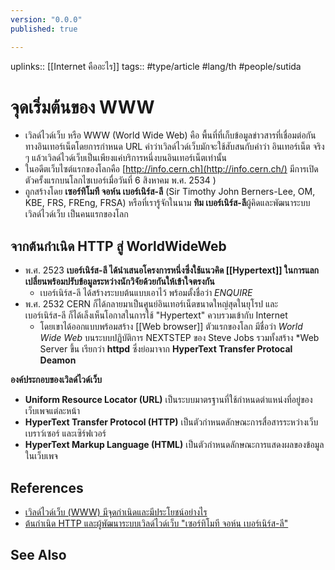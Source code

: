 ```yaml
---
version: "0.0.0"
published: true

---
```

uplinks:: [[Internet คืออะไร]]
tags:: #type/article #lang/th #people/sutida
# จุดเริ่มต้นของ WWW
- เวิลด์ไวด์เว็บ หรือ WWW (World Wide Web) คือ พื้นที่ที่เก็บข้อมูลข่าวสารที่เชื่อมต่อกันทางอินเทอร์เน็ตโดยการกำหนด URL คำว่าเวิลด์ไวด์เว็บมักจะใช้สับสนกับคำว่า อินเทอร์เน็ต จริง ๆ แล้วเวิลด์ไวด์เว็บเป็นเพียงแค่บริการหนึ่งบนอินเทอร์เน็ตเท่านั้น
- ในอดีตเว็บไซต์แรกของโลกคือ [http://info.cern.ch](http://info.cern.ch/) มีการเปิดตัวครั้งแรกบนโลกไซเบอร์เมื่อวันที่ 6 สิงหาคม พ.ศ. 2534 )
- ถูกสร้างโดย **เซอร์ทิโมที จอห์น เบอร์เนิร์ส-ลี** (Sir Timothy John Berners-Lee, OM, KBE, FRS, FREng, FRSA) หรือที่เรารู้จักในนาม **ทิม เบอร์เนิร์ส-ลี**ผู้คิดและพัฒนาระบบ เวิลด์ไวด์เว็บ เป็นคนแรกของโลก


## จากต้นกำเนิด HTTP สู่ WorldWideWeb
- พ.ศ. 2523 **เบอร์เนิร์ส-ลี ได้นำเสนอโครงการหนึ่งซึ่งใช้แนวคิด [[Hypertext]] ในการแลกเปลี่ยนพร้อมปรับข้อมูลระหว่างนักวิจัยด้วยกันให้เข้าใจตรงกัน**
	- เบอร์เนิร์ส-ลี ได้สร้างระบบต้นแบบเอาไว้ พร้อมตั้งชื่อว่า *ENQUIRE*
- พ.ศ. 2532 CERN ก็ได้กลายมาเป็นศูนย์อินเทอร์เน็ตขนาดใหญ่สุดในยุโรป และ      
   เบอร์เนิร์ส-ลี ก็ได้เล็งเห็นโอกาสในการใช้ "Hypertext" ควบรวมเข้ากับ Internet
	- โดยเขาได้ออกแบบพร้อมสร้าง [[Web browser]]  ตัวแรกของโลก มีชื่อว่า *World Wide Web*  บนระบบปฏิบัติการ NEXTSTEP ของ Steve Jobs รวมทั้งสร้าง *Web Server ขึ้น เรียกว่า **httpd** ซึ่งย่อมาจาก **HyperText Transfer Protocal Deamon**


**องค์ประกอบของเวิลด์ไวด์เว็บ**
- **Uniform Resource Locator (URL)** เป็นระบบมาตรฐานที่ใช้กำหนดตำแหน่งที่อยู่ของเว็บเพจแต่ละหน้า
- **HyperText Transfer Protocol (HTTP)** เป็นตัวกำหนดลักษณะการสื่อสารระหว่างเว็บเบราว์เซอร์ และเซิร์ฟเวอร์
- **HyperText Markup Language (HTML)** เป็นตัวกำหนดลักษณะการแสดงผลของข้อมูลในเว็บเพจ


## References
- [เวิลด์ไวด์เว็บ (WWW) มีจุดกำเนิดและมีประโยชน์อย่างไร](https://www.nanitalk.com/it/how-to/5866)
- [ต้นกำเนิด HTTP และผู้พัฒนาระบบเวิลด์ไวด์เว็บ "เซอร์ทิโมที จอห์น เบอร์เนิร์ส-ลี"](https://www.altv.tv/content/altv-news/610cb2aedee28f12e6eb2f55)

## See Also
